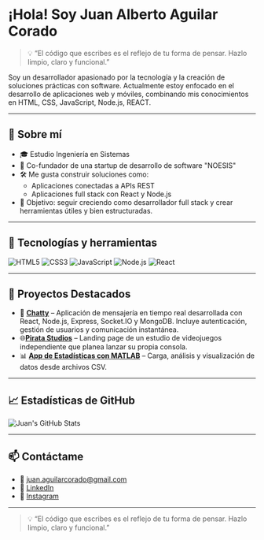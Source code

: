 # ¡Hola! Soy Juan Alberto Aguilar Corado
> 💡 “El código que escribes es el reflejo de tu forma de pensar. Hazlo limpio, claro y funcional.”

Soy un desarrollador apasionado por la tecnología y la creación de soluciones prácticas con software. Actualmente estoy enfocado en el desarrollo de aplicaciones web y móviles, combinando mis conocimientos en HTML, CSS, JavaScript, Node.js, REACT.

---

## 🚀 Sobre mí

- 🎓 Estudio Ingeniería en Sistemas
- 💼 Co-fundador de una startup de desarrollo de software "NOESIS"
- 🛠️ Me gusta construir soluciones como:
  - Aplicaciones conectadas a APIs REST
  - Aplicaciones full stack con React y Node.js
- 🎯 Objetivo: seguir creciendo como desarrollador full stack y crear herramientas útiles y bien estructuradas.

---


## 🧰 Tecnologías y herramientas

![HTML5](https://img.shields.io/badge/HTML5-E34F26?style=for-the-badge&logo=html5&logoColor=white)
![CSS3](https://img.shields.io/badge/CSS3-1572B6?style=for-the-badge&logo=css3&logoColor=white)
![JavaScript](https://img.shields.io/badge/JavaScript-F7DF1E?style=for-the-badge&logo=javascript&logoColor=black)
![Node.js](https://img.shields.io/badge/Node.js-339933?style=for-the-badge&logo=nodedotjs&logoColor=white)
![React](https://img.shields.io/badge/React-20232A?style=for-the-badge&logo=react&logoColor=61DAFB)



---

## 📌 Proyectos Destacados

- 🧾 [**Chatty**](https://chatty-k35i.onrender.com) – Aplicación de mensajería en tiempo real desarrollada con React, Node.js, Express, Socket.IO y MongoDB. Incluye autenticación, gestión de usuarios y comunicación instantánea.
- 🌐[**Pirata Studios**](https://albert-z00z.github.io/pirataStudios/) – Landing page de un estudio de videojuegos independiente que planea lanzar su propia consola.
- 📊 [**App de Estadísticas con MATLAB**](https://github.com/tuusuario/estadisticas-matlab) – Carga, análisis y visualización de datos desde archivos CSV.

---

## 📈 Estadísticas de GitHub

![Juan's GitHub Stats](https://github-readme-stats.vercel.app/api?username=Albert-Z00Z&show_icons=true&theme=radical)

---

## 📫 Contáctame

- 📧 juan.aguilarcorado@gmail.com  
- 💼 [LinkedIn]([https://www.linkedin.com/in/juanaguilarcorado/](https://www.linkedin.com/in/juan-alberto-aguilar-corado-92bb06261/))  
- 📸 [Instagram]([https://www.instagram.com/tu_usuario_de_instagram](https://www.instagram.com/albert_z_art/))


---

> 💡 “El código que escribes es el reflejo de tu forma de pensar. Hazlo limpio, claro y funcional.”

